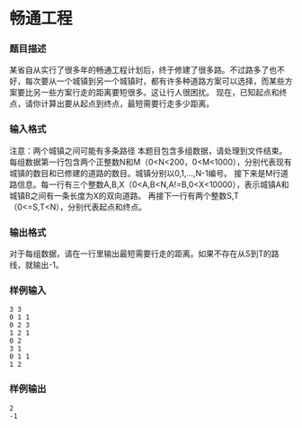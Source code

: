 # 畅通工程

### 题目描述
某省自从实行了很多年的畅通工程计划后，终于修建了很多路。不过路多了也不好，每次要从一个城镇到另一个城镇时，都有许多种道路方案可以选择，而某些方案要比另一些方案行走的距离要短很多。这让行人很困扰。
现在，已知起点和终点，请你计算出要从起点到终点，最短需要行走多少距离。

### 输入格式
注意：两个城镇之间可能有多条路径 
本题目包含多组数据，请处理到文件结束。
每组数据第一行包含两个正整数N和M（0<N<200，0<M<1000），分别代表现有城镇的数目和已修建的道路的数目。城镇分别以0,1,...,N-1编号。
接下来是M行道路信息。每一行有三个整数A,B,X（0<A,B<N,A!=B,0<X<10000），表示城镇A和城镇B之间有一条长度为X的双向道路。
再接下一行有两个整数S,T（0<=S,T<N），分别代表起点和终点。

### 输出格式
对于每组数据，请在一行里输出最短需要行走的距离。如果不存在从S到T的路线，就输出-1。

### 样例输入
```
3 3
0 1 1
0 2 3
1 2 1
0 2
3 1
0 1 1
1 2
```

### 样例输出
```
2
-1
```
